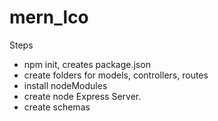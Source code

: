 # mern_lco
Steps
- npm init, creates package.json
- create folders for models, controllers, routes
- install nodeModules
- create node Express Server.
- create schemas 